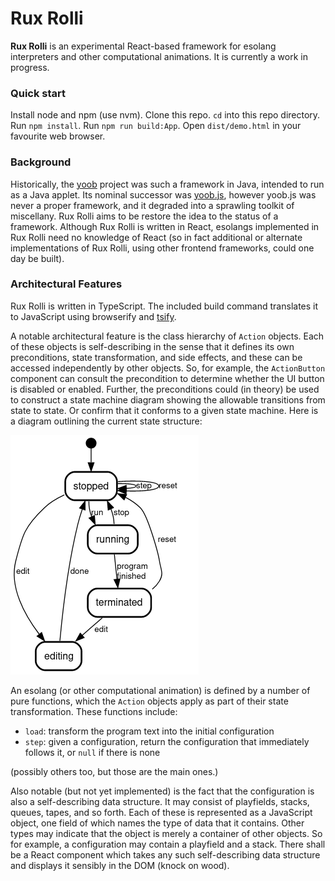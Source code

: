 Rux Rolli
=========

**Rux Rolli** is an experimental React-based framework for esolang
interpreters and other computational animations.  It is currently
a work in progress.

### Quick start

Install node and npm (use nvm).  Clone this repo.  `cd` into this
repo directory.  Run `npm install`.  Run `npm run build:App`.
Open `dist/demo.html` in your favourite web browser.

### Background

Historically, the [yoob][] project was such a framework in Java,
intended to run as a Java applet.  Its nominal successor was
[yoob.js][], however yoob.js was never a proper framework, and it
degraded into a sprawling toolkit of miscellany.  Rux Rolli aims
to be restore the idea to the status of a framework.  Although
Rux Rolli is written in React, esolangs implemented in Rux Rolli
need no knowledge of React (so in fact additional or alternate
implementations of Rux Rolli, using other frontend frameworks,
could one day be built).

### Architectural Features

Rux Rolli is written in TypeScript.  The included build command
translates it to JavaScript using browserify and [tsify][].

A notable architectural feature is the class hierarchy of
`Action` objects.  Each of these objects is self-describing
in the sense that it defines its own preconditions, state
transformation, and side effects, and these can be accessed
independently by other objects.  So, for example, the
`ActionButton` component can consult the precondition to
determine whether the UI button is disabled or enabled.
Further, the preconditions could (in theory) be used to
construct a state machine diagram showing the allowable
transitions from state to state.  Or confirm that it conforms
to a given state machine.  Here is a diagram outlining the
current state structure:

![simple state machine diagram for Rux Rolli](images/state-machine-simple.png?raw=true)

An esolang (or other computational animation) is defined by
a number of pure functions, which the `Action` objects apply
as part of their state transformation.  These functions
include:

*   `load`: transform the program text into the initial
    configuration
*   `step`: given a configuration, return the configuration
    that immediately follows it, or `null` if there is none

(possibly others too, but those are the main ones.)

Also notable (but not yet implemented) is the fact that the
configuration is also a self-describing data structure.  It
may consist of playfields, stacks, queues, tapes, and so
forth.  Each of these is represented as a JavaScript object,
one field of which names the type of data that it contains.
Other types may indicate that the object is merely a container
of other objects.  So for example, a configuration may
contain a playfield and a stack.  There shall be a React
component which takes any such self-describing data structure
and displays it sensibly in the DOM (knock on wood).

[yoob]: https://catseye.tc/node/yoob
[yoob.js]: https://catseye.tc/node/yoob.js
[tsify]: https://github.com/TypeStrong/tsify
